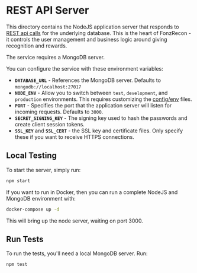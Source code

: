 # REST API Server

This directory contains the NodeJS application server that responds to
[REST api calls](../docs/rest-api.md) for the underlying database.  This is
the heart of FonzRecon - it controls the user management and business logic
around giving recognition and rewards.

The service requires a MongoDB server.

You can configure the service with these environment variables:

* **`DATABASE_URL`** - References the MongoDB server.
  Defaults to `mongodb://localhost:27017`
* **`NODE_ENV`** - Allow you to switch between `test`, `development`, and `production` environments.  This requires customizing the [config/env](config/env) files.
* **`PORT`** - Specifies the port that the application server will listen for incoming requests.  Defaults to `3000`.
* **`SECRET_SIGNING_KEY`** - The signing key used to hash the passwords and create client session tokens.
* **`SSL_KEY`** and **`SSL_CERT`** - the SSL key and certificate files.  Only specify these if you want to receive HTTPS connections.


## Local Testing

To start the server, simply run:

```bash
npm start
```

If you want to run in Docker, then you can run a complete NodeJS and MongoDB environment with:

```bash
docker-compose up -d
```

This will bring up the node server, waiting on port 3000.


## Run Tests

To run the tests, you'll need a local MongoDB server.  Run:

```bash
npm test
```
